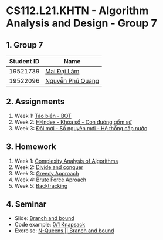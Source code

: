 # CS112.L21.KHTN - Algorithm Analysis and Design - Group 7

## 1. Group 7
| Student ID | Name |
| --- | --- |
| 19521739 | [Mai Đại Lâm](https://github.com/Kaito-Kido) |
| 19522096 | [Nguyễn Phú Quang](https://github.com/McPepperoni) |

## 2. Assignments
1. Week 1: [Tảo biển - BOT](https://github.com/McPepperoni/CS112.L21.KHTN/tree/main/Homework/Week1)
2. Week 2: [H-Index - Khóa số - Con đường gốm sứ](https://github.com/McPepperoni/CS112.L21.KHTN/tree/main/Homework/Week2)
3. Week 3: [Đổi mới - Số nguyên mới - Hệ thống cấp nước](https://github.com/McPepperoni/CS112.L21.KHTN/tree/main/Assignments/Week3)

## 3. Homework
1. Week 1: [Complexity Analysis of Algorithms]() 
2. Week 2: [Divide and conquer]()
3. Week 3: [Greedy Approach]()
4. Week 4: [Brute Force Aproach]()
5. Week 5: [Backtracking](https://github.com/McPepperoni/CS112.L21.KHTN/tree/main/Homework/Week5)
## 4. Seminar
- Slide: [Branch and bound](https://uithcm-my.sharepoint.com/:p:/g/personal/19522096_ms_uit_edu_vn/ER0M6Vup8PdEt1xnQdsrWuYBcoX2QQ0eXZramWRlRpJUSg?e=e9OLln)
- Code example: [0/1 Knapsack]()
- Exercise: [N-Queens || Branch and bound](https://drive.google.com/drive/folders/1OtuymA9cYkc6OGFagGY5_bQpO30QUl05?usp=sharing)
